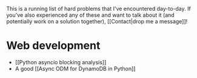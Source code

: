 ---
---

This is a running list of hard problems that I've encountered day-to-day.
If you've also experienced any of these and want to talk about it (and potentially work on a solution together), [[Contact|drop me a message]]!

# Web development

- [[Python asyncio blocking analysis]]
- A good [[Async ODM for DynamoDB in Python]]
